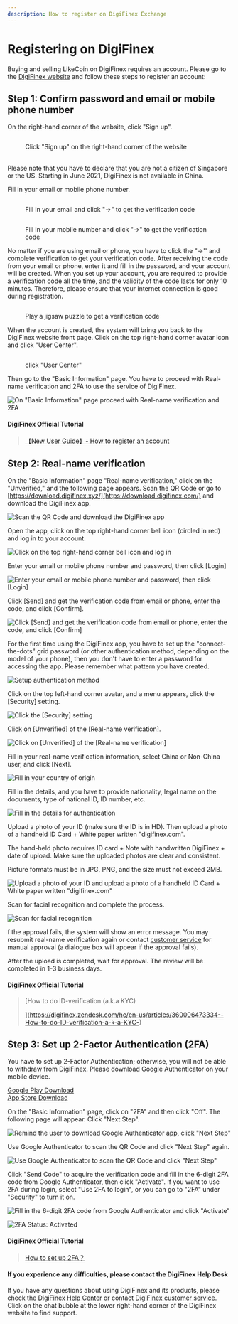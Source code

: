 ```yaml
---
description: How to register on DigiFinex Exchange
---
```


# Registering on DigiFinex

Buying and selling LikeCoin on DigiFinex requires an account. Please go to the [DigiFinex website](https://www.digifinex.com/zh-hk/?ts=1597115837) and follow these steps to register an account:

## Step 1: Confirm password and email or mobile phone number

On the right-hand corner of the website, click "Sign up".

<figure><img src="../../.gitbook/assets/digifinex-1-en.png" alt=""><figcaption><p>Click "Sign up" on the right-hand corner of the website</p></figcaption></figure>

\
Please note that you have to declare that you are not a citizen of Singapore or the US. Starting in June 2021, DigiFinex is not available in China.&#x20;

Fill in your email or mobile phone number.

<figure><img src="../../.gitbook/assets/digifinex-2-en.png" alt=""><figcaption><p>Fill in your email and click "->" to get the verification code</p></figcaption></figure>

<figure><img src="../../.gitbook/assets/digifinex-3-en.png" alt=""><figcaption><p>Fill in your mobile number and click "->" to get the verification code</p></figcaption></figure>

No matter if you are using email or phone, you have to click the "->'' and complete verification to get your verification code. After receiving the code from your email or phone, enter it and fill in the password, and your account will be created. When you set up your account, you are required to provide a verification code all the time, and the validity of the code lasts for only 10 minutes. Therefore, please ensure that your internet connection is good during registration.

<figure><img src="../../.gitbook/assets/digifinex-4.png" alt=""><figcaption><p>Play a jigsaw puzzle to get a verification code</p></figcaption></figure>

When the account is created, the system will bring you back to the DigiFinex website front page. Click on the top right-hand corner avatar icon and click "User Center".

<figure><img src="../../.gitbook/assets/digifinex-5-en.png" alt=""><figcaption><p>click "User Center"</p></figcaption></figure>

Then go to the "Basic Information" page. You have to proceed with Real-name verification and 2FA to use the service of DigiFinex.

![On "Basic Information" page proceed with Real-name verification and 2FA](../../.gitbook/assets/digifinex-6-en.png)

#### DigiFinex Official Tutorial

> [【New User Guide】- How to register an account> ](https://digifinex.zendesk.com/hc/en-us/articles/360006576493--New-User-Guide-How-to-register-an-account)

## Step 2: Real-name verification <a href="#2" id="2"></a>

On the "Basic Information" page "Real-name verification," click on the "Unverified," and the following page appears. Scan the QR Code or go to [https://download.digifinex.xyz/](https://download.digifinex.com/) and download the DigiFinex app.

![Scan the QR Code and download the DigiFinex app](../../.gitbook/assets/digifinex-11-en.png)

Open the app, click on the top right-hand corner bell icon (circled in red) and log in to your account.



![Click on the top right-hand corner bell icon and log in](../../.gitbook/assets/digifinex-mobile-1.png)

Enter your email or mobile phone number and password, then click \[Login]

![Enter your email or mobile phone number and password, then click \[Login\]](../../.gitbook/assets/digifinex-mobile-2.png)

Click \[Send] and get the verification code from email or phone, enter the code, and click \[Confirm].

![Click \[Send\] and get the verification code from email or phone, enter the code, and click \[Confirm\]](../../.gitbook/assets/digifinex-mobile-3.png)

For the first time using the DigiFinex app, you have to set up the "connect-the-dots" grid password (or other authentication method, depending on the model of your phone), then you don't have to enter a password for accessing the app. Please remember what pattern you have created.



![Setup authentication method](../../.gitbook/assets/digifinex-mobile-4.png)

Click on the top left-hand corner avatar, and a menu appears, click the \[Security] setting.

![Click the \[Security\] setting](../../.gitbook/assets/digifinex-mobile-5.png)

Click on \[Unverified] of the \[Real-name verification].

![Click on \[Unverified\] of the \[Real-name verification\]](../../.gitbook/assets/digifinex-mobile-6.png)

Fill in your real-name verification information, select China or Non-China user, and click \[Next].

![Fill in your country of origin](../../.gitbook/assets/digifinex-mobile-7.png)

Fill in the details, and you have to provide nationality, legal name on the documents, type of national ID, ID number, etc.

![Fill in the details for authentication](../../.gitbook/assets/digifinex-mobile-8.png)

Upload a photo of your ID (make sure the ID is in HD). Then upload a photo of a handheld ID Card + White paper written "digifinex.com".

The hand-held photo requires ID card + Note with handwritten DigiFinex + date of upload. Make sure the uploaded photos are clear and consistent.

Picture formats must be in JPG, PNG, and the size must not exceed 2MB.

![Upload a photo of your ID and upload a photo of a handheld ID Card + White paper written "digifinex.com"](../../.gitbook/assets/mceclip1.png)

Scan for facial recognition and complete the process.

![Scan for facial recognition](../../.gitbook/assets/实名认证原图5-60%图.jpg)

f the approval fails, the system will show an error message. You may resubmit real-name verification again or contact [customer service](https://support.digifinex.com/hc/en-us/articles/360000525241-How-to-get-help-for-the-Customer-Service) for manual approval (a dialogue box will appear if the approval fails).

After the upload is completed, wait for approval. The review will be completed in 1-3 business days.

#### DigiFinex Official Tutorial

> [How to do ID-verification (a.k.a KYC)>> ](https://digifinex.zendesk.com/hc/en-us/articles/360006473334--How-to-do-ID-verification-a-k-a-KYC-)

Step 3: Set up 2-Factor Authentication&#x20;(2FA) <a href="#3-google" id="3-google"></a>
--------------------------------------------------

You have to set up 2-Factor Authentication; otherwise, you will not be able to withdraw from DigiFinex. Please download Google Authenticator on your mobile device.

[Google Play Download](https://play.google.com/store/apps/details?id=com.google.android.apps.authenticator2\&hl=zh\_TW)\
[App Store Download](https://apps.apple.com/hk/app/google-authenticator/id388497605)

On the "Basic Information" page, click on "2FA" and then click "Off". The following page will appear. Click "Next Step".

![Remind the user to download Google Authenticator app, click "Next Step"](../../.gitbook/assets/digifinex-7-en.png)

Use Google Authenticator to scan the QR Code and click "Next Step" again.

![Use Google Authenticator to scan the QR Code and click "Next Step"](../../.gitbook/assets/digifinex-8-en.png)



Click "Send Code" to acquire the verification code and fill in the 6-digit 2FA code from Google Authenticator, then click "Activate". If you want to use 2FA during login, select "Use 2FA to login", or you can go to "2FA" under "Security" to turn it on.

![Fill in the 6-digit 2FA code from Google Authenticator and click "Activate"](../../.gitbook/assets/digifinex-9-en.png)

![2FA Status: Activated](../../.gitbook/assets/digifinex-10-en.png)

#### DigiFinex Official Tutorial

> [How to set up 2FA？> ](https://digifinex.zendesk.com/hc/en-us/articles/360007869553-How-to-set-up-2FA-)[> ](https://digifinex.zendesk.com/hc/en-us/articles/360000518802-FAQ-about-2FA)

#### If you experience any difficulties, please contact the DigiFinex Help Desk

If you have any questions about using DigiFinex and its products, please check the [DigiFinex Help Center](https://support.digifinex.com/hc/en-us) or contact [DigiFinex customer service](https://support.digifinex.com/hc/en-us/articles/360000525241-How-to-get-help-for-the-Customer-Service). Click on the chat bubble at the lower right-hand corner of the DigiFinex website to find support.
